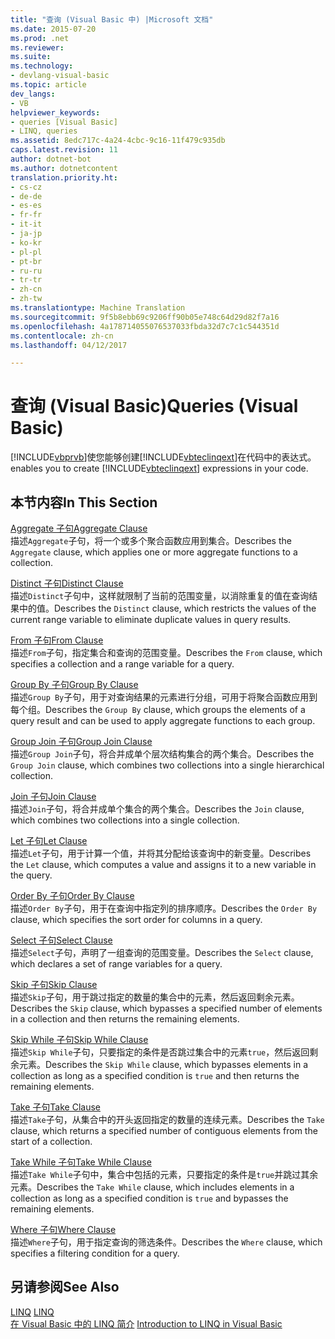 ```yaml
---
title: "查询 (Visual Basic 中) |Microsoft 文档"
ms.date: 2015-07-20
ms.prod: .net
ms.reviewer: 
ms.suite: 
ms.technology:
- devlang-visual-basic
ms.topic: article
dev_langs:
- VB
helpviewer_keywords:
- queries [Visual Basic]
- LINQ, queries
ms.assetid: 8edc717c-4a24-4cbc-9c16-11f479c935db
caps.latest.revision: 11
author: dotnet-bot
ms.author: dotnetcontent
translation.priority.ht:
- cs-cz
- de-de
- es-es
- fr-fr
- it-it
- ja-jp
- ko-kr
- pl-pl
- pt-br
- ru-ru
- tr-tr
- zh-cn
- zh-tw
ms.translationtype: Machine Translation
ms.sourcegitcommit: 9f5b8ebb69c9206ff90b05e748c64d29d82f7a16
ms.openlocfilehash: 4a178714055076537033fbda32d7c7c1c544351d
ms.contentlocale: zh-cn
ms.lasthandoff: 04/12/2017

---
```

# <a name="queries-visual-basic"></a><span data-ttu-id="f682c-102">查询 (Visual Basic)</span><span class="sxs-lookup"><span data-stu-id="f682c-102">Queries (Visual Basic)</span></span>
[!INCLUDE[vbprvb](../../../csharp/programming-guide/concepts/linq/includes/vbprvb_md.md)]<span data-ttu-id="f682c-103">使您能够创建[!INCLUDE[vbteclinqext](../../../csharp/getting-started/includes/vbteclinqext_md.md)]在代码中的表达式。</span><span class="sxs-lookup"><span data-stu-id="f682c-103"> enables you to create [!INCLUDE[vbteclinqext](../../../csharp/getting-started/includes/vbteclinqext_md.md)] expressions in your code.</span></span>  
  
## <a name="in-this-section"></a><span data-ttu-id="f682c-104">本节内容</span><span class="sxs-lookup"><span data-stu-id="f682c-104">In This Section</span></span>  
 [<span data-ttu-id="f682c-105">Aggregate 子句</span><span class="sxs-lookup"><span data-stu-id="f682c-105">Aggregate Clause</span></span>](../../../visual-basic/language-reference/queries/aggregate-clause.md)  
 <span data-ttu-id="f682c-106">描述`Aggregate`子句，将一个或多个聚合函数应用到集合。</span><span class="sxs-lookup"><span data-stu-id="f682c-106">Describes the `Aggregate` clause, which applies one or more aggregate functions to a collection.</span></span>  
  
 [<span data-ttu-id="f682c-107">Distinct 子句</span><span class="sxs-lookup"><span data-stu-id="f682c-107">Distinct Clause</span></span>](../../../visual-basic/language-reference/queries/distinct-clause.md)  
 <span data-ttu-id="f682c-108">描述`Distinct`子句中，这样就限制了当前的范围变量，以消除重复的值在查询结果中的值。</span><span class="sxs-lookup"><span data-stu-id="f682c-108">Describes the `Distinct` clause, which restricts the values of the current range variable to eliminate duplicate values in query results.</span></span>  
  
 [<span data-ttu-id="f682c-109">From 子句</span><span class="sxs-lookup"><span data-stu-id="f682c-109">From Clause</span></span>](../../../visual-basic/language-reference/queries/from-clause.md)  
 <span data-ttu-id="f682c-110">描述`From`子句，指定集合和查询的范围变量。</span><span class="sxs-lookup"><span data-stu-id="f682c-110">Describes the `From` clause, which specifies a collection and a range variable for a query.</span></span>  
  
 [<span data-ttu-id="f682c-111">Group By 子句</span><span class="sxs-lookup"><span data-stu-id="f682c-111">Group By Clause</span></span>](../../../visual-basic/language-reference/queries/group-by-clause.md)  
 <span data-ttu-id="f682c-112">描述`Group By`子句，用于对查询结果的元素进行分组，可用于将聚合函数应用到每个组。</span><span class="sxs-lookup"><span data-stu-id="f682c-112">Describes the `Group By` clause, which groups the elements of a query result and can be used to apply aggregate functions to each group.</span></span>  
  
 [<span data-ttu-id="f682c-113">Group Join 子句</span><span class="sxs-lookup"><span data-stu-id="f682c-113">Group Join Clause</span></span>](../../../visual-basic/language-reference/queries/group-join-clause.md)  
 <span data-ttu-id="f682c-114">描述`Group Join`子句，将合并成单个层次结构集合的两个集合。</span><span class="sxs-lookup"><span data-stu-id="f682c-114">Describes the `Group Join` clause, which combines two collections into a single hierarchical collection.</span></span>  
  
 [<span data-ttu-id="f682c-115">Join 子句</span><span class="sxs-lookup"><span data-stu-id="f682c-115">Join Clause</span></span>](../../../visual-basic/language-reference/queries/join-clause.md)  
 <span data-ttu-id="f682c-116">描述`Join`子句，将合并成单个集合的两个集合。</span><span class="sxs-lookup"><span data-stu-id="f682c-116">Describes the `Join` clause, which combines two collections into a single collection.</span></span>  
  
 [<span data-ttu-id="f682c-117">Let 子句</span><span class="sxs-lookup"><span data-stu-id="f682c-117">Let Clause</span></span>](../../../visual-basic/language-reference/queries/let-clause.md)  
 <span data-ttu-id="f682c-118">描述`Let`子句，用于计算一个值，并将其分配给该查询中的新变量。</span><span class="sxs-lookup"><span data-stu-id="f682c-118">Describes the `Let` clause, which computes a value and assigns it to a new variable in the query.</span></span>  
  
 [<span data-ttu-id="f682c-119">Order By 子句</span><span class="sxs-lookup"><span data-stu-id="f682c-119">Order By Clause</span></span>](../../../visual-basic/language-reference/queries/order-by-clause.md)  
 <span data-ttu-id="f682c-120">描述`Order By`子句，用于在查询中指定列的排序顺序。</span><span class="sxs-lookup"><span data-stu-id="f682c-120">Describes the `Order By` clause, which specifies the sort order for columns in a query.</span></span>  
  
 [<span data-ttu-id="f682c-121">Select 子句</span><span class="sxs-lookup"><span data-stu-id="f682c-121">Select Clause</span></span>](../../../visual-basic/language-reference/queries/select-clause.md)  
 <span data-ttu-id="f682c-122">描述`Select`子句，声明了一组查询的范围变量。</span><span class="sxs-lookup"><span data-stu-id="f682c-122">Describes the `Select` clause, which declares a set of range variables for a query.</span></span>  
  
 [<span data-ttu-id="f682c-123">Skip 子句</span><span class="sxs-lookup"><span data-stu-id="f682c-123">Skip Clause</span></span>](../../../visual-basic/language-reference/queries/skip-clause.md)  
 <span data-ttu-id="f682c-124">描述`Skip`子句，用于跳过指定的数量的集合中的元素，然后返回剩余元素。</span><span class="sxs-lookup"><span data-stu-id="f682c-124">Describes the `Skip` clause, which bypasses a specified number of elements in a collection and then returns the remaining elements.</span></span>  
  
 [<span data-ttu-id="f682c-125">Skip While 子句</span><span class="sxs-lookup"><span data-stu-id="f682c-125">Skip While Clause</span></span>](../../../visual-basic/language-reference/queries/skip-while-clause.md)  
 <span data-ttu-id="f682c-126">描述`Skip While`子句，只要指定的条件是否跳过集合中的元素`true`，然后返回剩余元素。</span><span class="sxs-lookup"><span data-stu-id="f682c-126">Describes the `Skip While` clause, which bypasses elements in a collection as long as a specified condition is `true` and then returns the remaining elements.</span></span>  
  
 [<span data-ttu-id="f682c-127">Take 子句</span><span class="sxs-lookup"><span data-stu-id="f682c-127">Take Clause</span></span>](../../../visual-basic/language-reference/queries/take-clause.md)  
 <span data-ttu-id="f682c-128">描述`Take`子句，从集合中的开头返回指定的数量的连续元素。</span><span class="sxs-lookup"><span data-stu-id="f682c-128">Describes the `Take` clause, which returns a specified number of contiguous elements from the start of a collection.</span></span>  
  
 [<span data-ttu-id="f682c-129">Take While 子句</span><span class="sxs-lookup"><span data-stu-id="f682c-129">Take While Clause</span></span>](../../../visual-basic/language-reference/queries/take-while-clause.md)  
 <span data-ttu-id="f682c-130">描述`Take While`子句中，集合中包括的元素，只要指定的条件是`true`并跳过其余元素。</span><span class="sxs-lookup"><span data-stu-id="f682c-130">Describes the `Take While` clause, which includes elements in a collection as long as a specified condition is `true` and bypasses the remaining elements.</span></span>  
  
 [<span data-ttu-id="f682c-131">Where 子句</span><span class="sxs-lookup"><span data-stu-id="f682c-131">Where Clause</span></span>](../../../visual-basic/language-reference/queries/where-clause.md)  
 <span data-ttu-id="f682c-132">描述`Where`子句，用于指定查询的筛选条件。</span><span class="sxs-lookup"><span data-stu-id="f682c-132">Describes the `Where` clause, which specifies a filtering condition for a query.</span></span>  
  
## <a name="see-also"></a><span data-ttu-id="f682c-133">另请参阅</span><span class="sxs-lookup"><span data-stu-id="f682c-133">See Also</span></span>  
 <span data-ttu-id="f682c-134">[LINQ](../../../visual-basic/programming-guide/language-features/linq/index.md) </span><span class="sxs-lookup"><span data-stu-id="f682c-134">[LINQ](../../../visual-basic/programming-guide/language-features/linq/index.md) </span></span>  
<span data-ttu-id="f682c-135"> [在 Visual Basic 中的 LINQ 简介](../../../visual-basic/programming-guide/language-features/linq/introduction-to-linq.md)</span><span class="sxs-lookup"><span data-stu-id="f682c-135"> [Introduction to LINQ in Visual Basic](../../../visual-basic/programming-guide/language-features/linq/introduction-to-linq.md)</span></span>
